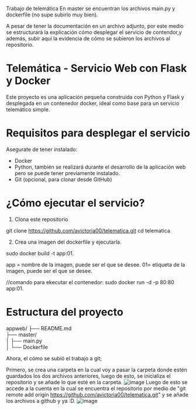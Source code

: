 
Trabajo de telemática
En master se encuentran los archivos main.py y dockerfile (no supe subirlo muy bien).

A pesar de tener la documentación en un archivo adjunto, por este medio se estructurará la explicación cómo desplegar el servicio de contendor,y además, subir aquí la evidencia de cómo se subieron los archivos al repositorio.

# Telemática - Servicio Web con Flask y Docker

Este proyecto es una aplicación pequeña construida con Python y Flask y desplegada en un contenedor docker, ideal como base para un servicio telemático simple.

# Requisitos para desplegar el servicio

Asegurate de tener instalado:

- Docker
- Python, también se realizará durante el desarrollo de la aplicación web pero se puede tener previamente instalado.
- Git (opcional, para clonar desde GitHub)

# ¿Cómo ejecutar el servicio?

  1. Clona este repositorio

git clone https://github.com/avictoria00/telematica.git
cd telematica

  2. Crea una imagen del dockerfile y ejecutarla.

sudo docker build -t app:01.

app = nombre de la imagen, puede ser el que se desee.
01= etiqueta de la imagen, puede ser el que se desee.

//comando para ekecutar el contenedor:
sudo docker run -d -p 80:80 app:01.

# Estructura del proyecto

appweb/
├── README.md         
├── master/            
│   ├── main.py        
│   └── Dockerfile      

Ahora, el cómo se subió el trabajo a git;

Primero, se crea una carpeta en la cual voy a pasar la carpeta donde estén guardados los dos archivos anteriores, luego de esto, se inicializa el repositorio y se añade lo que esté en la carpeta.
![image](https://github.com/user-attachments/assets/2ee6e804-1596-4127-a271-a5911b47d990)
Luego de esto se accede a la cuenta en la cual se encuentra el repositorio por medio de "git remote add origin https://github.com/avictoria00/telematica.git" y se añade los archivos a github y ya :D.
![image](https://github.com/user-attachments/assets/ab579f65-784c-4b89-afc7-fa467e01ebb9)

